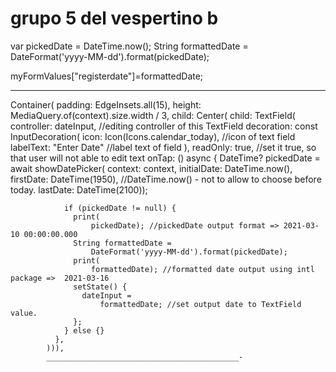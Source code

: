 # grupo 5 del vespertino b

var pickedDate = DateTime.now();
String formattedDate = DateFormat('yyyy-MM-dd').format(pickedDate);

myFormValues["registerdate"]=formattedDate;


---------------
Container(
            padding: EdgeInsets.all(15),
            height: MediaQuery.of(context).size.width / 3,
            child: Center(
                child: TextField(
              controller: dateInput,
              //editing controller of this TextField
              decoration: const InputDecoration(
                  icon: Icon(Icons.calendar_today), //icon of text field
                  labelText: "Enter Date" //label text of field
                  ),
              readOnly: true,
              //set it true, so that user will not able to edit text
              onTap: () async {
                DateTime? pickedDate = await showDatePicker(
                    context: context,
                    initialDate: DateTime.now(),
                    firstDate: DateTime(1950),
                    //DateTime.now() - not to allow to choose before today.
                    lastDate: DateTime(2100));
 
                if (pickedDate != null) {
                  print(
                      pickedDate); //pickedDate output format => 2021-03-10 00:00:00.000
                  String formattedDate =
                      DateFormat('yyyy-MM-dd').format(pickedDate);
                  print(
                      formattedDate); //formatted date output using intl package =>  2021-03-16
                  setState() {
                    dateInput =
                        formattedDate; //set output date to TextField value.
                  };
                } else {}
              },
            ))),
            ___________________________________________-